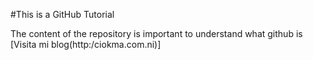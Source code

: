 #This is a GitHub Tutorial

The content of the repository is important to understand what github is
[Visita mi blog(http:/ciokma.com.ni)]
